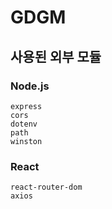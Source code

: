 GDGM
====

사용된 외부 모듈
------------
### Node.js
```
express
cors
dotenv
path
winston
```

### React
```
react-router-dom
axios
```
